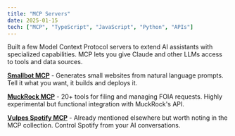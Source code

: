 ```yaml
---
title: "MCP Servers"
date: 2025-01-15
tech: ["MCP", "TypeScript", "JavaScript", "Python", "APIs"]
---
```


Built a few Model Context Protocol servers to extend AI assistants with specialized capabilities. MCP lets you give Claude and other LLMs access to tools and data sources.

**[Smallbot MCP](https://github.com/ejfox/smallbot-mcp)** - Generates small websites from natural language prompts. Tell it what you want, it builds and deploys it.

**[MuckRock MCP](https://github.com/ejfox/muckrock-mcp)** - 20+ tools for filing and managing FOIA requests. Highly experimental but functional integration with MuckRock's API.

**[Vulpes Spotify MCP](https://github.com/ejfox/vulpes-spotify-mcp)** - Already mentioned elsewhere but worth noting in the MCP collection. Control Spotify from your AI conversations.